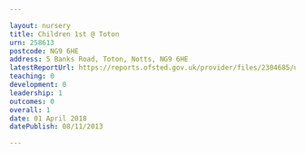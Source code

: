 ```yaml
---

layout: nursery
title: Children 1st @ Toton
urn: 258613
postcode: NG9 6HE
address: 5 Banks Road, Toton, Notts, NG9 6HE
latestReportUrl: https://reports.ofsted.gov.uk/provider/files/2304685/urn/258613.pdf
teaching: 0
development: 0
leadership: 1
outcomes: 0
overall: 1
date: 01 April 2018 
datePublish: 08/11/2013

---
```

